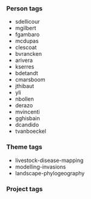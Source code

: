 ### Person tags
* sdellicour
* mgilbert
* fgambaro
* mcdupas
* clescoat
* bvrancken
* arivera
* kserres
* bdetandt
* cmarsboom
* jthibaut
* yli
* nbollen
* derazo
* mvincenti
* gghisbain
* dcandido
* tvanboeckel
 
### Theme tags
* livestock-disease-mapping
* modelling-invasions
* landscape-phylogeography

### Project tags

